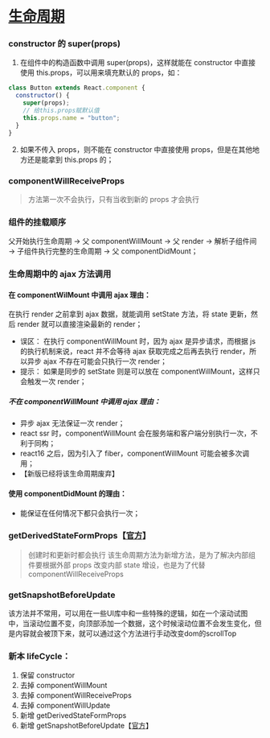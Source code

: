 # [生命周期](https://zh-hans.reactjs.org/docs/react-component.html?#commonly-used-lifecycle-methods)

### constructor 的 super(props)

1. 在组件中的构造函数中调用 super(props)，这样就能在 constructor 中直接使用 this.props，可以用来填充默认的 props，如：

```javascript
class Button extends React.component {
  constructor() {
    super(props);
    // 给this.props赋默认值
    this.props.name = "button";
  }
}
```

2. 如果不传入 props，则不能在 constructor 中直接使用 props，但是在其他地方还是能拿到 this.props 的；

### componentWillReceiveProps

> 方法第一次不会执行，只有当收到新的 props 才会执行

### 组件的挂载顺序

父开始执行生命周期 -> 父 componentWillMount -> 父 render -> 解析子组件间 -> 子组件执行完整的生命周期 -> 父 componentDidMount；

### 生命周期中的 ajax 方法调用

#### 在 componentWilMount 中调用 ajax 理由：

在执行 render 之前拿到 ajax 数据，就能调用 setState 方法，将 state 更新，然后 render 就可以直接渲染最新的 render；

- 误区： 在执行 componentWillMount 时，因为 ajax 是异步请求，而根据 js 的执行机制来说，react 并不会等待 ajax 获取完成之后再去执行 render，所以异步 ajax 不存在可能会只执行一次 render；
- 提示： 如果是同步的 setState 则是可以放在 componentWillMount，这样只会触发一次 render；

##### 不在 componentWillMount 中调用 ajax 理由：

- 异步 ajax 无法保证一次 render；
- react ssr 时，componentWillMount 会在服务端和客户端分别执行一次，不利于同构；
- react16 之后，因为引入了 fiber，componentWillMount 可能会被多次调用；
- 【新版已经将该生命周期废弃】

#### 使用 componentDidMount 的理由：

- 能保证在任何情况下都只会执行一次；

### getDerivedStateFormProps【[官方](https://zh-hans.reactjs.org/blog/2018/06/07/you-probably-dont-need-derived-state.html)】

> 创建时和更新时都会执行
> 该生命周期方法为新增方法，是为了解决内部组件要根据外部 props 改变内部 state 增设，也是为了代替 componentWillReceiveProps

### getSnapshotBeforeUpdate
该方法并不常用，可以用在一些UI库中和一些特殊的逻辑，如在一个滚动试图中，当滚动位置不变，向顶部添加一个数据，这个时候滚动位置不会发生变化，但是内容就会被顶下来，就可以通过这个方法进行手动改变dom的scrollTop

### 新本 lifeCycle：

1. 保留 constructor
2. 去掉 componentWillMount
3. 去掉 componentWillReceiveProps
4. 去掉 componentWillUpdate
5. 新增 getDerivedStateFormProps
6. 新增 getSnapshotBeforeUpdate【[官方](https://zh-hans.reactjs.org/docs/react-component.html#getsnapshotbeforeupdate)】
